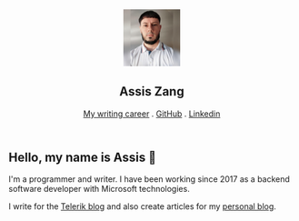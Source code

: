 <header>
        <section class="title">
            <div class="header-image">
                <img src="docs/assets/images/assiszang.png" alt="Assis Zang" title="Assis Zang" style="height: 100px; width: 100px;" />
            </div>
            <div class="">
                <h1>Assis Zang</h1>
                <nav>
                    <a href="?writing">My writing career</a> . 
                    <a href="https://github.com/zangassis">GitHub</a> .
                    <a href="https://www.linkedin.com/in/assis-zang">Linkedin</a>
                </nav>
            </div>
        </section>
</header>
 <style>@import url('https://fonts.googleapis.com/css2?family=Handlee&family=Pacifico&family=Patrick+Hand&display=swap');</style>

## Hello, my name is Assis 👋 

I'm a programmer and writer. I have been working since 2017 as a backend software developer with Microsoft technologies. 

I write for the [Telerik blog](https://www.telerik.com/blogs/author/assis-zang) and also create articles for my [personal blog](https://dev.to/zangassis).
